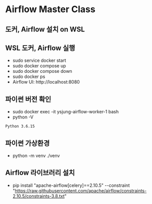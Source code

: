 # Airflow Master Class

## 도커, Airflow 설치 on WSL
## WSL 도커, Airflow 실행
- sudo service docker start
- sudo docker compose up
- sudo docker compose down
- sudo docker ps
- Airflow UI: http://localhost:8080

## 파이썬 버전 확인
- sudo docker exec -it ysjung-airflow-worker-1 bash
- python -V
```
Python 3.6.15
```

## 파이썬 가상환경
- python -m venv ./venv

## Airflow 라이브러리 설치
- pip install "apache-airflow[celery]==2.10.5" --constraint "https://raw.githubusercontent.com/apache/airflow/constraints-2.10.5/constraints-3.8.txt"